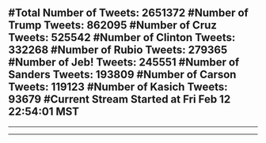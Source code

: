 #Total Number of Tweets: 2651372 
#Number of Trump Tweets: 862095
#Number of Cruz Tweets: 525542
#Number of Clinton Tweets: 332268
#Number of Rubio Tweets: 279365
#Number of Jeb! Tweets: 245551
#Number of Sanders Tweets: 193809
#Number of Carson Tweets: 119123
#Number of Kasich Tweets: 93679
#Current Stream Started at Fri Feb 12 22:54:01 MST
---
---
---
